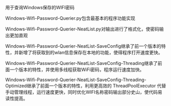 用于查询Windows保存的WIFI密码

Windows-Wifi-Password-Querier.py包含最基本的程序功能实现

Windows-Wifi-Password-Querier-NeatList.py对输出进行了格式化，使密码输出更加直观

Windows-Wifi-Password-Querier-NeatList-SaveConfig继承了前一个版本的特性，并新增了将获取到的wlan信息保存在本地的功能，使得程序打开速度更快。

Windows-Wifi-Password-Querier-NeatList-SaveConfig-Threading继承了前面一个版本的特性，并使用多线程获取WiFi密码，程序运行速度加快。

Windows-Wifi-Password-Querier-NeatList-SaveConfig-Threading-Optimized继承了前面一个版本的特性，利用更高效的 ThreadPoolExecutor 代替手动管理线程，运行速度更快，同时优化WIFI名称密码输出部分史山，使代码易读性提高。
